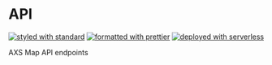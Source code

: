 # API

[![styled with standard](https://img.shields.io/badge/styled%20with-standard-f3df49.svg?style=flat-square)](https://github.com/standard/standard)
[![formatted with prettier](https://img.shields.io/badge/formatted_with-prettier-ff69b4.svg?style=flat-square)](https://github.com/prettier/prettier)
[![deployed with serverless](https://img.shields.io/badge/deployed%20with-serverless-FD5750.svg?style=flat-square)](https://github.com/serverless/serverless)

AXS Map API endpoints
